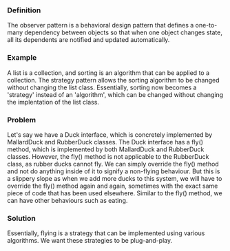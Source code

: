 ### Definition

The observer pattern is a behavioral design pattern that defines a one-to-many dependency between objects so that when one
object changes state, all its dependents are notified and updated automatically.

### Example
A list is a collection, and sorting is an algorithm that can be applied to a collection.
The strategy pattern allows the sorting algorithm to be changed without changing the list class.
Essentially, sorting now becomes a 'strategy' instead of an 'algorithm', which can be changed without changing the
implentation of the list class.

### Problem
Let's say we have a Duck interface, which is concretely implemented by MallardDuck and RubberDuck classes.
The Duck interface has a fly() method, which is implemented by both MallardDuck and RubberDuck classes.
However, the fly() method is not applicable to the RubberDuck class, as rubber ducks cannot fly.
We can simply override the fly() method and not do anything inside of it to signify a non-flying behaviour.
But this is a slippery slope as when we add more ducks to this system, we will have to override the fly() method
again and again, sometimes with the exact same piece of code that has been used elsewhere.
Similar to the fly() method, we can have other behaviours such as eating.

### Solution
Essentially, flying is a strategy that can be implemented using various algorithms. We want these strategies to be plug-and-play.
